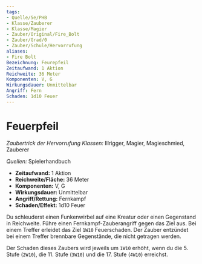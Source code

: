```yaml
---
tags:
- Quelle/5e/PHB
- Klasse/Zauberer
- Klasse/Magier
- Zauber/Original/Fire_Bolt
- Zauber/Grad/0
- Zauber/Schule/Hervorrufung
aliases:
- Fire Bolt
Bezeichnung: Feurepfeil
Zeitaufwand: 1 Aktion
Reichweite: 36 Meter
Komponenten: V, G
Wirkungsdauer: Unmittelbar
Angriff: Fern
Schaden: 1d10 Feuer
---
```

# Feuerpfeil
_Zaubertrick der Hervorrufung_
_Klassen:_ Illrigger, Magier, Magieschmied, Zauberer

_Quellen:_ Spielerhandbuch

- **Zeitaufwand:** 1 Aktion
- **Reichweite/Fläche:** 36 Meter
- **Komponenten:** V, G
- **Wirkungsdauer:** Unmittelbar
- **Angriff/Rettung:** Fernkampf
- **Schaden/Effekt:** 1d10 Feuer

Du schleuderst einen Funkenwirbel auf eine Kreatur oder einen Gegenstand in Reichweite. Führe einen Fernkampf-Zauberangriff gegen das Ziel aus. Bei einem Treffer erleidet das Ziel `1W10` Feuerschaden. Der Zauber entzündet bei einem Treffer brennbare Gegenstände, die nicht getragen werden.

Der Schaden dieses Zaubers wird jeweils um `1W10` erhöht, wenn du die 5. Stufe (`2W10`), die 11. Stufe (`3W10`) und die 17. Stufe (`4W10`) erreichst.